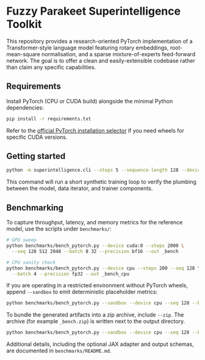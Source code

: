 # Fuzzy Parakeet Superintelligence Toolkit

This repository provides a research-oriented PyTorch implementation of a
Transformer-style language model featuring rotary embeddings, root-mean-square
normalisation, and a sparse mixture-of-experts feed-forward network. The goal is
to offer a clean and easily-extensible codebase rather than claim any specific
capabilities.

## Requirements

Install PyTorch (CPU or CUDA build) alongside the minimal Python dependencies:

```bash
pip install -r requirements.txt
```

Refer to the [official PyTorch installation selector](https://pytorch.org/get-started/locally/)
if you need wheels for specific CUDA versions.

## Getting started

```bash
python -m superintelligence.cli --steps 5 --sequence-length 128 --device cpu
```

This command will run a short synthetic training loop to verify the plumbing
between the model, data iterator, and trainer components.

## Benchmarking

To capture throughput, latency, and memory metrics for the reference model,
use the scripts under `benchmarks/`:

```bash
# GPU sweep
python benchmarks/bench_pytorch.py --device cuda:0 --steps 2000 \
  --seq 128 512 2048 --batch 8 32 --precision bf16 --out _bench

# CPU sanity check
python benchmarks/bench_pytorch.py --device cpu --steps 200 --seq 128 \
  --batch 4 --precision fp32 --out _bench_cpu
```

If you are operating in a restricted environment without PyTorch wheels,
append `--sandbox` to emit deterministic placeholder metrics:

```bash
python benchmarks/bench_pytorch.py --sandbox --device cpu --seq 128 --batch 4 --steps 10
```

To bundle the generated artifacts into a zip archive, include `--zip`. The
archive (for example `_bench.zip`) is written next to the output directory.

```bash
python benchmarks/bench_pytorch.py --sandbox --device cpu --seq 128 --batch 4 --steps 10 --zip
```

Additional details, including the optional JAX adapter and output schemas, are
documented in `benchmarks/README.md`.
